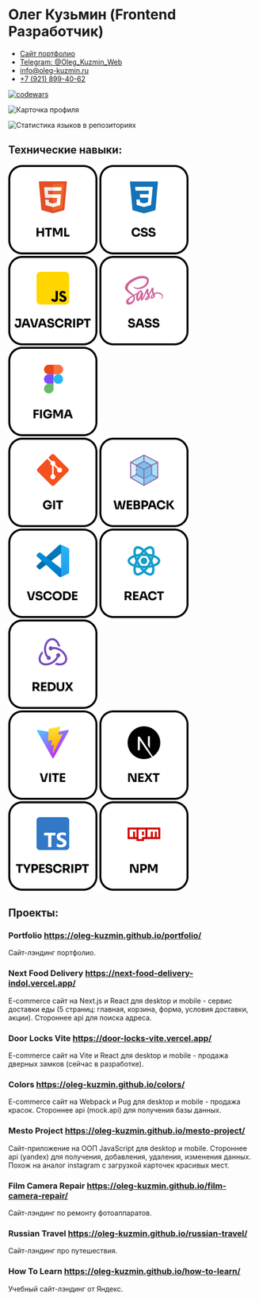 # Олег Кузьмин (Frontend Разработчик)

- <a href='https://oleg-kuzmin.github.io/portfolio'>Сайт портфолио</a>
- <a href='https://t.me/Oleg_Kuzmin_Web'>Telegram: @Oleg_Kuzmin_Web</a>
- <a href='mailto:info@oleg-kuzmin.ru'>info@oleg-kuzmin.ru</a>
- <a href='tel:+79218994062'>+7 (921) 899-40-62</a>

[![codewars](https://www.codewars.com/users/oleg-kuzmin/badges/small)](https://www.codewars.com/users/oleg-kuzmin)

![Карточка профиля](https://github-profile-summary-cards.vercel.app/api/cards/profile-details?username=oleg-kuzmin&theme=solarized_dark)

![Статистика языков в репозиториях](https://github-profile-summary-cards.vercel.app/api/cards/repos-per-language?username=oleg-kuzmin&theme=solarized_dark)

## Технические навыки:

<div>  
  <img src='./images/html.svg' alt="Логотип html" />   
  <img src='./images/css.svg' alt="Логотип css" />  
  <img src='./images/javascript.svg' alt="Логотип javascript" />  
  <img src='./images/sass.svg' alt="Логотип sass" />  
  <img src='./images/figma.svg' alt="Логотип figma" />
</div>

<div>  
  <img src='./images/git.svg' alt="Логотип git" />
  <img src='./images/webpack.svg' alt="Логотип webpack" />
  <img src='./images/vscode.svg' alt="Логотип vscode" />
  <img src='./images/react.svg' alt="Логотип react" />
  <img src='./images/redux.svg' alt="Логотип redux" />
</div>

<div>
  <img src='./images/vite.svg' alt="Логотип vite" />
  <img src='./images/next.svg' alt="Логотип next" />
  <img src='./images/typescript.svg' alt="Логотип typescript" />
  <img src='./images/npm.svg' alt="Логотип npm" />
</div>

## Проекты:

### Portfolio https://oleg-kuzmin.github.io/portfolio/

Сайт-лэндинг портфолио.

### Next Food Delivery https://next-food-delivery-indol.vercel.app/

E-commerce сайт на Next.js и React для desktop и mobile - сервис доставки еды (5 страниц: главная, корзина, форма, условия доставки, акции). Стороннее api для поиска адреса.

### Door Locks Vite https://door-locks-vite.vercel.app/

E-commerce сайт на Vite и React для desktop и mobile - продажа дверных замков (сейчас в разработке).

### Colors https://oleg-kuzmin.github.io/colors/

E-commerce сайт на Webpack и Pug для desktop и mobile - продажа красок. Стороннее api (mock.api) для получения базы данных.

### Mesto Project https://oleg-kuzmin.github.io/mesto-project/

Сайт-приложение на ООП JavaScript для desktop и mobile. Стороннее api (yandex) для получения, добавления, удаления, изменения данных. Похож на аналог instagram с загрузкой карточек красивых мест.

### Film Camera Repair https://oleg-kuzmin.github.io/film-camera-repair/

Сайт-лэндинг по ремонту фотоаппаратов.

### Russian Travel https://oleg-kuzmin.github.io/russian-travel/

Сайт-лэндинг про путешествия.

### How To Learn https://oleg-kuzmin.github.io/how-to-learn/

Учебный сайт-лэндинг от Яндекс.
